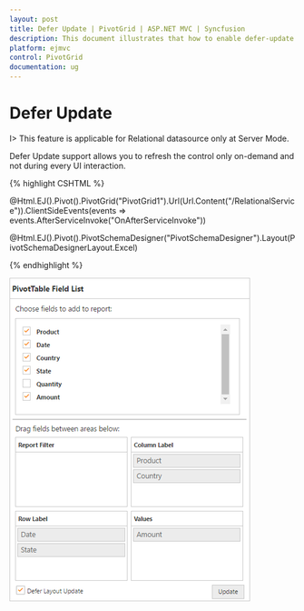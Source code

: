 ```yaml
---
layout: post
title: Defer Update | PivotGrid | ASP.NET MVC | Syncfusion
description: This document illustrates that how to enable defer-update in server mode of ASP.NET MVC PivotGauge control
platform: ejmvc
control: PivotGrid
documentation: ug
---
```


# Defer Update

I> This feature is applicable for Relational datasource only at Server Mode.

Defer Update support allows you to refresh the control only on-demand and not during every UI interaction.

{% highlight CSHTML %}

@Html.EJ().Pivot().PivotGrid("PivotGrid1").Url(Url.Content("/RelationalService")).ClientSideEvents(events => events.AfterServiceInvoke("OnAfterServiceInvoke"))

@Html.EJ().Pivot().PivotSchemaDesigner("PivotSchemaDesigner").Layout(PivotSchemaDesignerLayout.Excel)

<script type="text/javascript">
    OnAfterServiceInvoke = function(evt) {
        if (evt.action == "initialize") {
            var PivotSchemaDesigner = $("#PivotSchemaDesigner").data('ejPivotSchemaDesigner');
            if (PivotSchemaDesigner.model.pivotControl == null) {
                PivotSchemaDesigner.model.pivotControl = this;
                PivotSchemaDesigner.model.enableWrapper = true;
                PivotSchemaDesigner.model.layout = "excel";
                PivotSchemaDesigner._load();
            }
        }
    }
</script>

{% endhighlight %}


![Defer update support in ASP NET MVC pivot grid control](Defer-Update_images/Relational.png)

